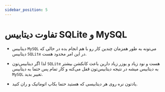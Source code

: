 ```yaml
---
sidebar_position: 5
---
```


# تفاوت دیتابیس SQLite و MySQL 

- دیتابیس `MySQL` می‌تونه به طور همزمان چندین کار رو با هم انجام بده در حالی که دیتابیس `SQLite` در این امر محدود هست.

- لذا اگر دیتابیس‌تون `SQLite` هست و نود زیاد و یوزر زیاد دارین باعث کانکشن بیشتر به دیتابیس میشه در نتیجه دیتابیس‌‌تون قفل می‌کنه و کار تمام پس حتما به دیتابیس `MySQL` تغییر بدید.

- یادتون نره روی هر دیتابیسی که هستید حتما بکاپ اتوماتیک و ران کنید.
